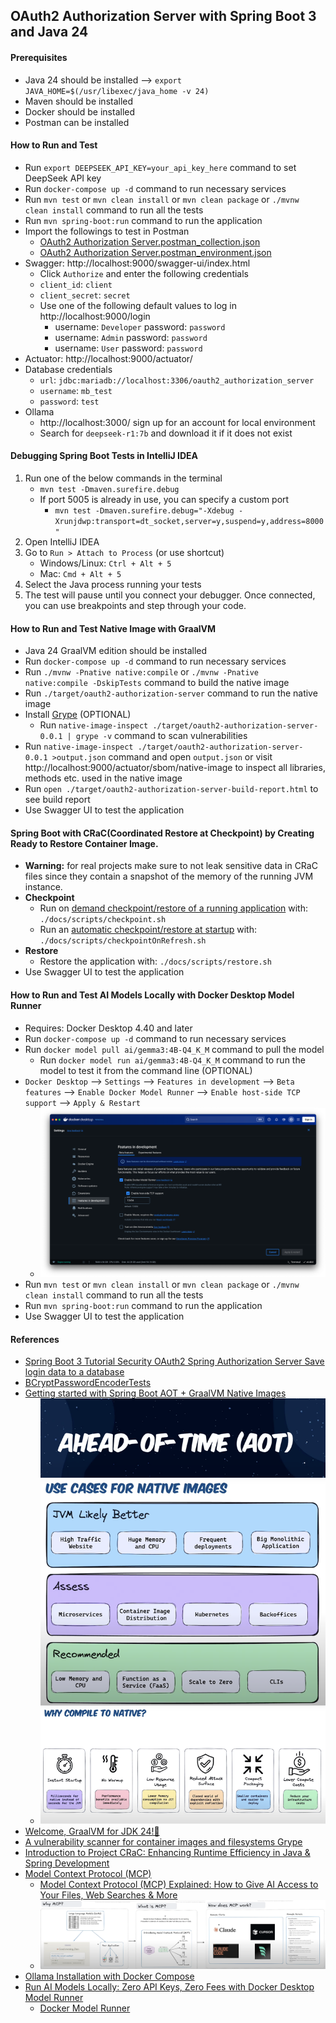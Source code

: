 ## OAuth2 Authorization Server with Spring Boot 3 and Java 24

#### Prerequisites

- Java 24 should be installed --> `export JAVA_HOME=$(/usr/libexec/java_home -v 24)`
- Maven should be installed
- Docker should be installed
- Postman can be installed

#### How to Run and Test

- Run `export DEEPSEEK_API_KEY=your_api_key_here` command to set DeepSeek API key
- Run `docker-compose up -d` command to run necessary services
- Run `mvn test` or `mvn clean install` or `mvn clean package` or `./mvnw clean install` command to run all the tests
- Run `mvn spring-boot:run` command to run the application
- Import the followings to test in Postman
    - [OAuth2 Authorization Server.postman_collection.json](docs/postman/OAuth2%20Authorization%20Server.postman_collection.json)
    - [OAuth2 Authorization Server.postman_environment.json](docs/postman/OAuth2%20Authorization%20Server.postman_environment.json)
- Swagger: http://localhost:9000/swagger-ui/index.html
    - Click `Authorize` and enter the following credentials
    - `client_id`: `client`
    - `client_secret`: `secret`
    - Use one of the following default values to log in http://localhost:9000/login
        - username: `Developer` password: `password`
        - username: `Admin` password: `password`
        - username: `User` password: `password`
- Actuator: http://localhost:9000/actuator/
- Database credentials
    - `url`: `jdbc:mariadb://localhost:3306/oauth2_authorization_server`
    - `username`: `mb_test`
    - `password`: `test`
- Ollama
    - http://localhost:3000/ sign up for an account for local environment
    - Search for `deepseek-r1:7b` and download it if it does not exist

#### Debugging Spring Boot Tests in IntelliJ IDEA

1. Run one of the below commands in the terminal
    - `mvn test -Dmaven.surefire.debug`
    - If port 5005 is already in use, you can specify a custom port
        - `mvn test -Dmaven.surefire.debug="-Xdebug -Xrunjdwp:transport=dt_socket,server=y,suspend=y,address=8000"`
2. Open IntelliJ IDEA
3. Go to `Run > Attach to Process` (or use shortcut)
    - Windows/Linux: `Ctrl + Alt + 5`
    - Mac: `Cmd + Alt + 5`
4. Select the Java process running your tests
5. The test will pause until you connect your debugger. Once connected, you can use breakpoints and step through your
   code.

#### How to Run and Test Native Image with GraalVM

- Java 24 GraalVM edition should be installed
- Run `docker-compose up -d` command to run necessary services
- Run `./mvnw -Pnative native:compile` or `./mvnw -Pnative native:compile -DskipTests` command to build the native image
- Run `./target/oauth2-authorization-server` command to run the native image
- Install [Grype](https://github.com/anchore/grype) (OPTIONAL)
    - Run `native-image-inspect ./target/oauth2-authorization-server-0.0.1 | grype -v` command to scan vulnerabilities
- Run `native-image-inspect ./target/oauth2-authorization-server-0.0.1 >output.json` command and open `output.json` or
  visit http://localhost:9000/actuator/sbom/native-image to inspect all libraries, methods etc. used in the native image
- Run `open ./target/oauth2-authorization-server-build-report.html` to see build report
- Use Swagger UI to test the application

#### Spring Boot with CRaC(Coordinated Restore at Checkpoint) by Creating Ready to Restore Container Image.

- **Warning:** for real projects make sure to not leak sensitive data in CRaC files since they contain a snapshot of the
  memory of the running JVM instance.
- **Checkpoint**
    - Run
      on [demand checkpoint/restore of a running application](https://docs.spring.io/spring-framework/reference/6.1/integration/checkpoint-restore.html#_on_demand_checkpointrestore_of_a_running_application)
      with: `./docs/scripts/checkpoint.sh`
    - Run
      an [automatic checkpoint/restore at startup](https://docs.spring.io/spring-framework/reference/6.1/integration/checkpoint-restore.html#_automatic_checkpointrestore_at_startup)
      with: `./docs/scripts/checkpointOnRefresh.sh`
- **Restore**
    - Restore the application with: `./docs/scripts/restore.sh`
- Use Swagger UI to test the application

#### How to Run and Test AI Models Locally with Docker Desktop Model Runner

- Requires: Docker Desktop 4.40 and later
- Run `docker-compose up -d` command to run necessary services
- Run `docker model pull ai/gemma3:4B-Q4_K_M` command to pull the model
    - Run `docker model run ai/gemma3:4B-Q4_K_M` command to run the model to test it from the command line (OPTIONAL)
- `Docker Desktop` --> `Settings` --> `Features in development` --> `Beta features` --> `Enable Docker Model Runner` -->
  `Enable host-side TCP support` --> `Apply & Restart`
    - ![Docker_Desktop_Enable_Host_Side_TCP_Support.png](docs/Docker_Desktop_Enable_Host_Side_TCP_Support.png)
- Run `mvn test` or `mvn clean install` or `mvn clean package` or `./mvnw clean install` command to run all the tests
- Run `mvn spring-boot:run` command to run the application
- Use Swagger UI to test the application

#### References

- [Spring Boot 3 Tutorial Security OAuth2 Spring Authorization Server Save login data to a database](https://www.youtube.com/watch?v=rVAqh-VDw2o)
- [BCryptPasswordEncoderTests](https://github.com/spring-projects/spring-security/blob/main/crypto/src/test/java/org/springframework/security/crypto/bcrypt/BCryptPasswordEncoderTests.java)
- [Getting started with Spring Boot AOT + GraalVM Native Images](https://www.youtube.com/watch?v=FjRBHKUP-NA)
    - ![Spring_Boot_AOT_and_GraalVM_Native_Images.png](docs/Spring_Boot_AOT_and_GraalVM_Native_Images.png)
- [Welcome, GraalVM for JDK 24!🚀](https://medium.com/graalvm/welcome-graalvm-for-jdk-24-7c829fe98ea1)
- [A vulnerability scanner for container images and filesystems Grype](https://github.com/anchore/grype)
- [Introduction to Project CRaC: Enhancing Runtime Efficiency in Java & Spring Development](https://www.youtube.com/watch?v=sVXUx_Y4hRU)
- [Model Context Protocol (MCP)](https://modelcontextprotocol.io/introduction)
    - [Model Context Protocol (MCP) Explained: How to Give AI Access to Your Files, Web Searches & More](https://www.youtube.com/watch?v=nNLshWCoe0o)
    - ![Why_MCP_What_is_MCP_How_Does_MCP_Work.png](docs/Why_MCP_What_is_MCP_How_Does_MCP_Work.png)
- [Ollama Installation with Docker Compose](https://geshan.com.np/blog/2025/02/ollama-docker-compose/)
- [Run AI Models Locally: Zero API Keys, Zero Fees with Docker Desktop Model Runner](https://www.youtube.com/watch?v=6E6JFLMHcoQ)
    - [Docker Model Runner](https://docs.docker.com/desktop/features/model-runner/)